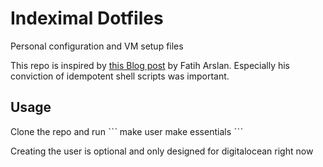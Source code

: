 # Indeximal Dotfiles
Personal configuration and VM setup files

This repo is inspired by [this Blog post](https://arslan.io/2019/01/07/using-the-ipad-pro-as-my-development-machine/) by Fatih Arslan.
Especially his conviction of idempotent shell scripts was important.

## Usage
Clone the repo and run
ˋˋˋ
make user
make essentials
ˋˋˋ

Creating the user is optional and only designed for digitalocean right now
